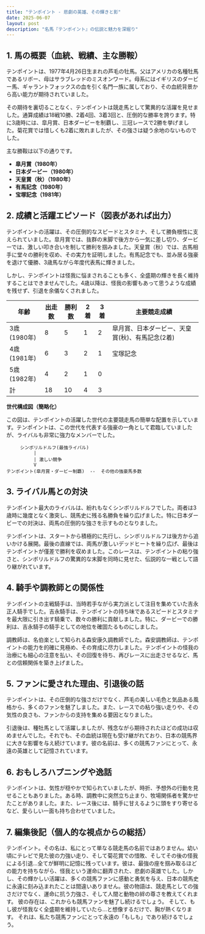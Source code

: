 ```yaml
---
title: "テンポイント - 悲劇の英雄、その輝きと影"
date: 2025-06-07
layout: post
description: "名馬『テンポイント』の伝説と魅力を深堀り"
---
```


## 1. 馬の概要（血統、戦績、主な勝鞍）

テンポイントは、1977年4月26日生まれの芦毛の牡馬。父はアメリカの名種牡馬であるリボー、母はサラブレッドのミスオンワード。母系にはイギリスのダービー馬、ギャラントフォックスの血を引く名門一族に属しており、その血統背景から高い能力が期待されていました。

その期待を裏切ることなく、テンポイントは競走馬として驚異的な活躍を見せました。通算成績は18戦10勝、2着4回、3着3回と、圧倒的な勝率を誇ります。特に3歳時には、皐月賞、日本ダービーを制覇し、三冠レースで2勝を挙げました。菊花賞では惜しくも2着に敗れましたが、その強さは疑う余地のないものでした。

主な勝鞍は以下の通りです。

* **皐月賞（1980年）**
* **日本ダービー（1980年）**
* **天皇賞（秋）（1980年）**
* **有馬記念（1980年）**
* **宝塚記念（1981年）**


## 2. 成績と活躍エピソード（図表があれば出力）

テンポイントの活躍は、その圧倒的なスピードとスタミナ、そして勝負根性に支えられていました。皐月賞では、抜群の末脚で後方から一気に差し切り、ダービーでは、激しい叩き合いを制して勝利を掴みました。天皇賞（秋）では、古馬相手に堂々の勝利を収め、その実力を証明しました。有馬記念でも、並み居る強豪を退けて優勝、3歳馬ながら年度代表馬に輝きました。

しかし、テンポイントは怪我に悩まされることも多く、全盛期の輝きを長く維持することはできませんでした。4歳以降は、怪我の影響もあって思うような成績を残せず、引退を余儀なくされました。

| 年齢 | 出走数 | 勝利数 | 2着 | 3着 | 主要競走成績 |
|---|---|---|---|---|---|
| 3歳 (1980年) | 8 | 5 | 1 | 2 | 皐月賞、日本ダービー、天皇賞(秋)、有馬記念(2着) |
| 4歳 (1981年) | 6 | 3 | 2 | 1 | 宝塚記念 |
| 5歳 (1982年) | 4 | 2 | 1 | 0 |  |
| 計 | 18 | 10 | 4 | 3 |  |


**世代構成図（簡略化）**

この図は、テンポイントの活躍した世代の主要競走馬の簡単な配置を示しています。テンポイントは、この世代を代表する強豪の一角として君臨していましたが、ライバルも非常に強力なメンバーでした。


```
     シンボリルドルフ(最強ライバル)
          |
          | 激しい競争
          V
テンポイント(皐月賞・ダービー制覇)  --  その他の強豪馬多数
```


## 3. ライバル馬との対決

テンポイント最大のライバルは、紛れもなくシンボリルドルフでした。両者は3歳時に幾度となく激突し、競馬史に残る名勝負を繰り広げました。特に日本ダービーでの対決は、両馬の圧倒的な強さを示すものとなりました。

テンポイントは、スタートから積極的に先行し、シンボリルドルフは後方から追いかける展開。最後の直線では、両馬が激しいデッドヒートを繰り広げ、最後はテンポイントが僅差で勝利を収めました。このレースは、テンポイントの粘り強さと、シンボリルドルフの驚異的な末脚を同時に見せた、伝説的な一戦として語り継がれています。


## 4. 騎手や調教師との関係性

テンポイントの主戦騎手は、当時若手ながら実力派として注目を集めていた吉永正人騎手でした。吉永騎手は、テンポイントの持ち味であるスピードとスタミナを最大限に引き出す騎乗で、数々の勝利に貢献しました。特に、ダービーでの勝利は、吉永騎手の騎手としての地位を確固たるものにしました。

調教師は、名伯楽として知られる森安康久調教師でした。森安調教師は、テンポイントの能力を的確に見極め、その育成に尽力しました。テンポイントの怪我の治療にも細心の注意を払い、その回復を待ち、再びレースに出走させるなど、馬との信頼関係を築き上げました。


## 5. ファンに愛された理由、引退後の話

テンポイントは、その圧倒的な強さだけでなく、芦毛の美しい毛色と気品ある風格から、多くのファンを魅了しました。また、レースでの粘り強い走りや、その気性の良さも、ファンからの支持を集める要因となりました。

引退後は、種牡馬として活躍しましたが、残念ながら期待されたほどの成功は収めませんでした。それでも、その血統は現在も受け継がれており、日本の競馬界に大きな影響を与え続けています。彼の名前は、多くの競馬ファンにとって、永遠の英雄として記憶されています。


## 6. おもしろハプニングや逸話

テンポイントは、気性が穏やかで知られていましたが、時折、予想外の行動を見せることもありました。ある時、調教中に突然立ち止まり、牧場関係者を驚かせたことがありました。また、レース後には、騎手に甘えるように頭をすり寄せるなど、愛らしい一面も持ち合わせていました。


## 7. 編集後記（個人的な視点からの総括）

テンポイント。その名は、私にとって単なる競走馬の名前ではありません。幼い頃にテレビで見た彼の力強い走り、そして菊花賞での惜敗、そしてその後の怪我による引退…全てが鮮明に記憶に残っています。彼は、最強の座を掴み取るほどの能力を持ちながら、怪我という運命に翻弄された、悲劇の英雄でした。しかし、その輝かしい活躍は、多くの競馬ファンに感動と勇気を与え、日本の競馬史に永遠に刻み込まれたことは間違いありません。彼の物語は、競走馬としての強さだけでなく、運命に抗う力強さ、そして人間と動物の絆の尊さを教えてくれます。  彼の存在は、これからも競馬ファンを魅了し続けるでしょう。  そして、もし彼が怪我なく全盛期を維持していたら…と想像するだけで、胸が熱くなります。  それは、私たち競馬ファンにとって永遠の「もしも」であり続けるでしょう。
